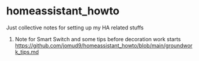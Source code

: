 # homeassistant_howto

Just collective notes for setting up my HA related stuffs

1. Note for Smart Switch and some tips before decoration work starts
   https://github.com/jomud9/homeassistant_howto/blob/main/groundwork_tips.md
